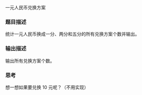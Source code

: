 一元人民币兑换方案

### 题目描述

统计一元人民币换成一分、两分和五分的所有兑换方案个数并输出。

### 输出描述

输出所有兑换方案个数。

### 思考

想一想如果要兑换 10 元呢？（不用实现）
